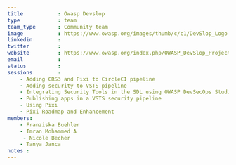 ```yaml
---
title           : Owasp Devslop
type            : team
team_type       : Community team
image           : https://www.owasp.org/images/thumb/c/c1/DevSlop_Logo.jpg/630px-DevSlop_Logo.jpg
linkedin        :
twitter         :
website         : https://www.owasp.org/index.php/OWASP_DevSlop_Project
email           :
status          :
sessions        :
    - Adding CRS3 and Pixi to CircleCI pipeline
    - Adding security to VSTS pipeline
    - Integrating Security Tools in the SDL using OWASP DevSecOps Studio
    - Publishing apps in a VSTS security pipeline
    - Using Pixi
    - Pixi Roadmap and Enhancement
members:
    - Franziska Buehler
    - Imran Mohammed A
     - Nicole Becher
    - Tanya Janca
notes :
---
```


